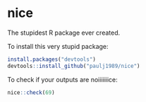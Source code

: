 # nice
The stupidest R package ever created.

To install this very stupid package:

```R
install.packages("devtools")
devtools::install_github("paulj1989/nice")
```

To check if your outputs are noiiiiiiice:

```R
nice::check(69)
```
